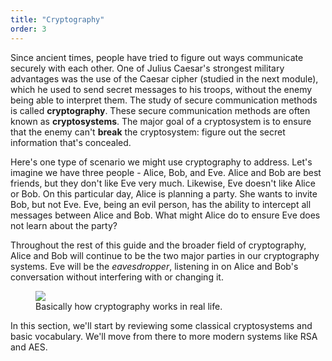 ```yaml
---
title: "Cryptography"
order: 3
---
```


Since ancient times, people have tried to figure out ways communicate securely with each other. One of Julius Caesar's strongest military advantages was the use of the Caesar cipher (studied in the next module), which he used to send secret messages to his troops, without the enemy being able to interpret them. The study of secure communication methods is called **cryptography**. These secure communication methods are often known as **cryptosystems**. The major goal of a cryptosystem is to ensure that the enemy can't **break** the cryptosystem: figure out the secret information that's concealed.

Here's one type of scenario we might use cryptography to address. Let's imagine we have three people - Alice, Bob, and Eve. Alice and Bob are best friends, but they don't like Eve very much. Likewise, Eve doesn't like Alice or Bob. On this particular day, Alice is planning a party. She wants to invite Bob, but not Eve. Eve, being an evil person, has the ability to intercept all messages between Alice and Bob. What might Alice do to ensure Eve does not learn about the party?

Throughout the rest of this guide and the broader field of cryptography, Alice and Bob will continue to be the two major parties in our cryptography systems. Eve will be the *eavesdropper*, listening in on Alice and Bob's conversation without interfering with or changing it.

<figure class="figure">
    <img class="figure-img center-block" src="http://imgs.xkcd.com/comics/security.png"></img>
    <figcaption class="figure-caption text-center">Basically how cryptography works in real life.</figcaption>
</figure>

In this section, we'll start by reviewing some classical cryptosystems and basic vocabulary. We'll move from there to more modern systems like RSA and AES.
